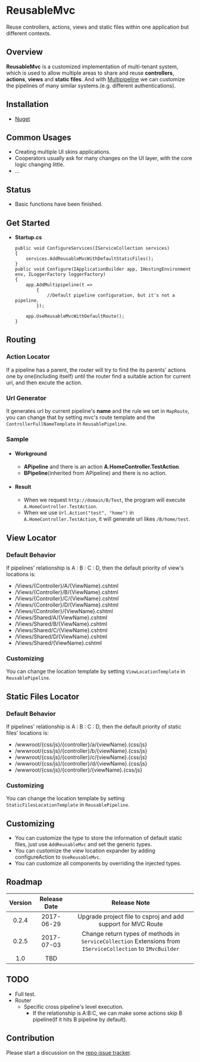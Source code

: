 # ReusableMvc

Reuse controllers, actions, views and static files within one application but different contexts.

## Overview
  
**ReusableMvc** is a customized implementation of multi-tenant system, which is used to allow multiple areas to share and reuse **controllers**, **actions**, **views** and **static files**. And with <a href="https://github.com/LazyMortal/Multipipeline">Multipipeline</a> we can customize the pipelines of many similar systems.(e.g. different authentications).

## Installation
+ <a href="https://www.nuget.org/packages/LazyMortal.ReusableMvc/">Nuget</a>

## Common Usages
+ Creating multiple UI skins applications.
+ Cooperators usually ask for many changes on the UI layer, with the core logic changing little.
+ ...

## Status

+ Basic functions have been finished.


## Get Started
  
  + **Startup.cs**

    ```
    public void ConfigureServices(IServiceCollection services)
    {
        services.AddReusableMvcWithDefaultStaticFiles();
    }
    public void Configure(IApplicationBuilder app, IHostingEnvironment env, ILoggerFactory loggerFactory)
    {
        app.AddMultipipeline(t =>
	        {
		        //Default pipeline configuration, but it's not a pipeline.
	        });

        app.UseReusableMvcWithDefaultRoute();
    }
    ```

## Routing

### Action Locator

If a pipeline has a parent, the router will try to find the its parents' actions one by one(including itself) until the router find a suitable action for current uri, and then excute the action.

### Url Generator

It generates url by current pipeline's **name** and the rule we set in `MapRoute`, you can change that by setting mvc's route template and the `ControllerFullNameTemplate` in `ReusablePipeline`.

### Sample

+ #### Workground
  
  + **APipeline** and there is an action **A.HomeController.TestAction**.
  + **BPipeline**(inherited from APipeline) and there is no action.

+ #### Result  
    
  + When we request `http://domain/B/Test`, the program will execute `A.HomeController.TestAction`.
  + When we use `Url.Action("test", "home")` in `A.HomeController.TestAction`, it will generate url likes `/B/home/test`.

## View Locator

### Default Behavior

If pipelines' relationship is A : B : C : D, then the default priority of view's locations is:
  + /Views/\{Controller}/A/\{ViewName}.cshtml
  + /Views/\{Controller}/B/\{ViewName}.cshtml
  + /Views/\{Controller}/C/\{ViewName}.cshtml
  + /Views/\{Controller}/D/\{ViewName}.cshtml
  + /Views/\{Controller}/\{ViewName}.cshtml
  + /Views/Shared/A/\{ViewName}.cshtml
  + /Views/Shared/B/\{ViewName}.cshtml
  + /Views/Shared/C/\{ViewName}.cshtml
  + /Views/Shared/D/\{ViewName}.cshtml
  + /Views/Shared/\{ViewName}.cshtml

### Customizing

You can change the location template by setting `ViewLocationTemplate` in `ReusablePipeline`.

## Static Files Locator

### Default Behavior

If pipelines' relationship is A : B : C : D, then the default priority of static files' locations is:
+ /wwwroot/{css/js}/\{controller}/a/\{viewName}.{css/js}
+ /wwwroot/{css/js}/\{controller}/b/\{viewName}.{css/js}
+ /wwwroot/{css/js}/\{controller}/c/\{viewName}.{css/js}
+ /wwwroot/{css/js}/\{controller}/d/\{viewName}.{css/js}
+ /wwwroot/{css/js}/\{controller}/\{viewName}.{css/js}

### Customizing

You can change the location template by setting `StaticFilesLocationTemplate` in `ReusablePipeline`.

## Customizing

  + You can customize the type to store the information of default static files, just use `AddReusableMvc` and set the generic types.
  + You can customize the view location expander by adding configureAction to `UseReusableMvc`.
  + You can customize all components by overriding the injected types.

## Roadmap

|Version|Release Date|Release Note|
|:-----:|:-----:|:-----:|
|0.2.4|2017-06-29|Upgrade project file to csproj and add support for MVC Route|
|0.2.5|2017-07-03|Change return types of methods in `ServiceCollection` Extensions from `IServiceCollection` to `IMvcBuilder`|
|1.0|TBD||

## TODO

  + Full test.
  + Router
    + Specific cross pipeline's level execution.
      + If the relationship is A:B:C, we can make some actions skip B pipeline(If it hits B pipeline by default).

## Contribution

Please start a discussion on the <a href="https://github.com/LazyMortal/ReusableMvc/issues">repo issue tracker</a>.
